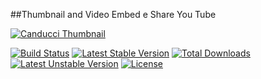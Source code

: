 ##Thumbnail and Video Embed e Share You Tube

[![Canducci Thumbnail](http://i1194.photobucket.com/albums/aa377/netdragoon1/1449170629_Neon_Line_Social_Circles_50Icon_10px_grid-45_zpsjazbo2dc.png)](https://packagist.org/packages/canducci/thumbnail)

[![Build Status](https://travis-ci.org/netdragoon/thumbnail.svg)](https://travis-ci.org/netdragoon/thumbnail)
[![Latest Stable Version](https://poser.pugx.org/canducci/thumbnail/v/stable)](https://packagist.org/packages/canducci/thumbnail) 
[![Total Downloads](https://poser.pugx.org/canducci/thumbnail/downloads)](https://packagist.org/packages/canducci/thumbnail) 
[![Latest Unstable Version](https://poser.pugx.org/canducci/thumbnail/v/unstable)](https://packagist.org/packages/canducci/thumbnail) 
[![License](https://poser.pugx.org/canducci/thumbnail/license)](https://packagist.org/packages/canducci/thumbnail)